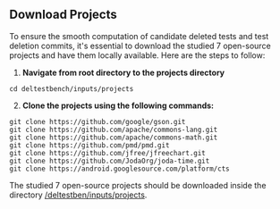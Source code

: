 ## Download Projects

To ensure the smooth computation of candidate deleted tests and test deletion commits, it's essential to download the studied 7 open-source projects and have them locally available. Here are the steps to follow:

1. **Navigate from root directory to the projects directory**

```
cd deltestbench/inputs/projects
```

2. **Clone the projects using the following commands:**

```
git clone https://github.com/google/gson.git
git clone https://github.com/apache/commons-lang.git
git clone https://github.com/apache/commons-math.git
git clone https://github.com/pmd/pmd.git
git clone https://github.com/jfree/jfreechart.git
git clone https://github.com/JodaOrg/joda-time.git
git clone https://android.googlesource.com/platform/cts
```

The studied 7 open-source projects should be downloaded inside the directory [/deltestben/inputs/projects](/deltestbench/inputs/projects/).
